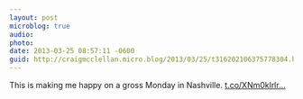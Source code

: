 ```yaml
---
layout: post
microblog: true
audio: 
photo: 
date: 2013-03-25 08:57:11 -0600
guid: http://craigmcclellan.micro.blog/2013/03/25/t316202106375778304.html
---
```

This is making me happy on a gross Monday in Nashville. [t.co/XNm0klrlr...](http://t.co/XNm0klrlrM)
